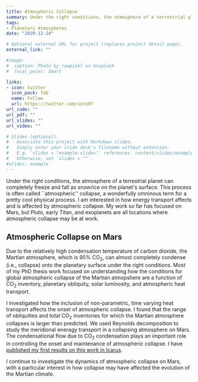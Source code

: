```yaml
---
title: Atmospheric Collapse
summary: Under the right conditions, the atmosphere of a terrestrial planet can     completely freeze and fall as snow/ice on the planet's surface.
tags:
- Planetary Atmospheres
date: "2020-12-24"

# Optional external URL for project (replaces project detail page).
external_link: ""

#image:
#  caption: Photo by rawpixel on Unsplash
#  focal_point: Smart

links:
- icon: twitter
  icon_pack: fab
  name: Follow
  url: https://twitter.com/soto97
url_code: ""
url_pdf: ""
url_slides: ""
url_video: ""

# Slides (optional).
#   Associate this project with Markdown slides.
#   Simply enter your slide deck's filename without extension.
#   E.g. `slides = "example-slides"` references `content/slides/example-slides.md`.
#   Otherwise, set `slides = ""`.
#slides: example
---
```



Under the right conditions, the atmosphere of a terrestrial planet can completely freeze and fall as snow/ice on the planet's surface. This process is often called ``atmospheric'' collapse, a wonderfully omninous term for a pretty cool physical process. I am interested in how energy transport affects and is affected by atmospheric collapse. My work so far has focused on Mars, but Pluto, early Titan, and exoplanets are all locations where atmospheric collapse may be at work.

## Atmospheric Collapse on Mars
Due to the relatively high condensation temperature of carbon dioxide, the Martian atmosphere, which is 95% CO<sub>2</sub>, can almost completely condense (i.e., collapse) onto the planetary surface under the right conditions. Most of my PhD thesis work focused on understanding how the conditions for global atmospheric collapse of the Martian atmopshere are a function of  CO<sub>2</sub> inventory, planetary obliquity, solar luminosity, and atmospheric heat transport. 

I investigated how the inclusion of non-parametric, time varying heat transport affects the onset of atmospheric collapse. I found that the range of obliquities and total CO<sub>2</sub> inventories for which the Martian atmosphere collapses is larger than predicted. We used Reynolds decomposition to study the meridional eneragy transport in a collapsing atmosphere on Mars. The condensational flow due to  CO<sub>2</sub> condensation plays an important role in controlling the onset and maintenance of atmospheric collapse. I have [published my first results on this work in Icarus](http://dx.doi.org/10.1016/j.icarus.2014.11.028). 

I continue to investigate the dynamics of atmospheric collapse on Mars, with a particular interest in how collapse may have affected the evolution of the Martian climate.

